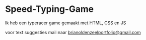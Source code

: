 # Speed-Typing-Game

Ik heb een typeracer game gemaakt met HTML, CSS en JS

voor text suggesties mail naar brianoldenzeelportfolio@gmail.com
